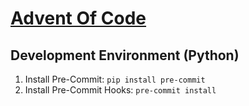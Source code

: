 # [Advent Of Code](https://adventofcode.com/)

## Development Environment (Python)

1. Install Pre-Commit: `pip install pre-commit`
2. Install Pre-Commit Hooks: `pre-commit install`
